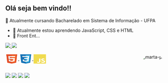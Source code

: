 ## Olá seja bem vindo!!

🔭 Atualmente cursando Bacharelado em Sistema de Informação - UFPA
- 🌱 Atualmente estou aprendendo JavaScript, CSS e HTML
- 💬 Front Ent...

<div align="center">
  <a href="https://github.com/julia-vi">
</div>
  
<div>
<a href="https://beacons.ai/julia-vi">
<img height="180em" src="https://github-readme-stats.vercel.app/api?username=julia-vi&show_icons=true&theme=dark&incluede_all_commits=true&count_"/>
<img height="180em" src="https://github-readme-stats.vercel.app/api/top-langs/?username=julia-vi&layout-compact&langs_count-16&theme-dark"/>

<div style="display: inline_block"><br>

  <img align="center" alt="Marta-HTML" height="30" width="40" src="https://raw.githubusercontent.com/devicons/devicon/master/icons/html5/html5-original.svg">
  <img align="center" alt="Marta-CSS" height="30" width="40" src="https://raw.githubusercontent.com/devicons/devicon/master/icons/css3/css3-original.svg">
  <img align="center" alt="Marta-Js" height="30" width="40" src="https://raw.githubusercontent.com/devicons/devicon/master/icons/javascript/javascript-plain.svg">

  <img align="right" alt="marta-pic" height="150" style="border-radius:50px;" src="https://cdn.discordapp.com/attachments/883119584801083412/1092254790232322140/download20230400215713.png">

</div>
  
  ##

<div> 
 
  <a href="https://instagram.com/julia.vieira22" target="_blank"><img src="https://img.shields.io/badge/-Instagram-%23E4405F?style=for-the-badge&logo=instagram&logoColor=white" target="_blank"></a>
 <a href="https://discord.gg/" target="_blank"><img src="https://img.shields.io/badge/Discord-7289DA?style=for-the-badge&logo=discord&logoColor=white" target="_blank"></a> 
  <a href = "mailto:mrtjulia@gmail.com"><img src="https://img.shields.io/badge/-Gmail-%23333?style=for-the-badge&logo=gmail&logoColor=white" target="_blank"></a>
  <a href="https://www.linkedin.com/in/marta-julia99" target="_blank"><img src="https://img.shields.io/badge/-LinkedIn-%230077B5?style=for-the-badge&logo=linkedin&logoColor=white" target="_blank"></a> 
  
</div>
